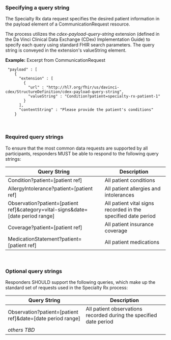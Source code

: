 ### Specifying a query string

The Specialty Rx data request specifies the desired patient information in the payload element of a CommunicationRequest resource. 

The process utilizes the *cdex-payload-query-string* extension (defined in the Da Vinci Clinical Data Exchange (CDex) Implementation Guide) to specify each query using standard FHIR search parameters. The query string is conveyed in the extension's valueString element.

**Example:** Excerpt from CommunicationRequest

```
 "payload" : [
    {
      "extension" : [
        {
          "url" : "http://hl7.org/fhir/us/davinci-cdex/StructureDefinition/cdex-payload-query-string",
          "valueString" : "Condition?patient=specialty-rx-patient-1"
        }
      ],
      "contentString" : "Please provide the patient's conditions"
    }
```

<br>

### Required query strings

To ensure that the most common data requests are supported by all participants, responders MUST be able to respond to the following query strings:

| Query String                                                 | Description                                                  |
| ------------------------------------------------------------ | ------------------------------------------------------------ |
| Condition?patient=[patient ref]                              | All patient conditions                                       |
| AllergyIntolerance?patient=[patient ref]                     | All patient allergies and intolerances                       |
| Observation?patient=[patient ref]&category=vital-signs&date=[date period range] | All patient vital signs recorded in the specified date period |
| Coverage?patient=[patient ref]                               | All patient insurance coverage                               |
| MedicationStatement?patient=[patient ref]                    | All patient medications                                      |

<br>

### Optional query strings

Responders SHOULD support the following queries, which make up the standard set of requests used in the Specialty Rx process:

| Query String                                               | Description                                                  |
| ---------------------------------------------------------- | ------------------------------------------------------------ |
| Observation?patient=[patient ref]&date=[date period range] | All patient observations recorded during the specified date period |
| *others TBD*                                               |                                                              |

<br>

<br>

